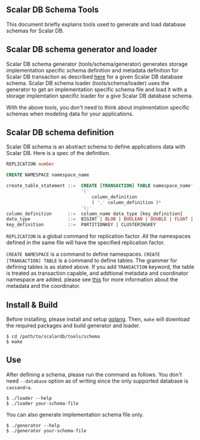 ## Scalar DB Schema Tools

This document briefly explains tools used to generate and load database schemas for Scalar DB.

## Scalar DB schema generator and loader

Scalar DB schema generator (tools/schema/generator) generates storage implementation specific schema definition and metadata definition for Scalar DB transaction
as described [here](/docs/schema.md) for a given Scalar DB database schema.
Scalar DB schema loader (tools/schema/loader) uses the generator to get an implementation specific schema file and load it with a storage implemtation specific loader for a give Scalar DB database schema.

With the above tools, you don't need to think about implmentation specific schemas when modeling data for your applications.

## Scalar DB schema definition

Scalar DB schema is an abstract schema to define applications data with Scalar DB.
Here is a spec of the definition.

```sql
REPLICATION number

CREATE NAMESPACE namespace_name

create_table_statement ::=  CREATE [TRANSACTION] TABLE namespace_name'.'table_name  
                            '('   
                                column_definition
                                ( ',' column_definition )*
                            ');'
column_definition      ::=  column_name data_type [key_definition]
data_type              ::=  BIGINT | BLOB | BOOLEAN | DOUBLE | FLOAT | INT | TEXT 
key_definition         ::=  PARTITIONKEY | CLUSTERINGKEY 
```

`REPLICATION` is a global command for replication factor.
All the namespaces defined in the same file will have the specified replication factor.

`CREATE NAMESPACE` is a command to define namespaces.
`CREATE [TRANSACTION] TABLE` is a command to define tables.
The grammer for defining tables is as stated above.
If you add `TRANSACTION` keyword, the table is treated as transaction capable, and addtional metadata and coordinator namespace are added.
please see [this](/docs/schema.md) for more information about the metadata and the coordinator.

## Install & Build

Before installing, please install and setup [golang](https://golang.org/doc/install).
Then, `make` will download the required packages and build generator and loader.

```
$ cd /path/to/scalardb/tools/schema
$ make
```

## Use

After defining a schema, please run the command as follows. You don't need `--database` option as of writing since the only supported database is `cassandra`.

```
$ ./loader --help
$ ./loader your-schema-file
```

You can also generate implementation schema file only.

```
$ ./generator --help
$ ./generator your-schema-file
```

